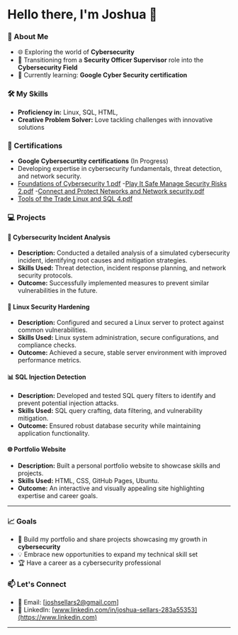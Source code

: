 # Hello there, I'm Joshua 👋

### 🌟 About Me
- 🌐 Exploring the world of **Cybersecurity** 
- 🚀 Transitioning from a **Security Officer Supervisor** role into the **Cybersecurity Field**
- 📖 Currently learning: **Google Cyber Security certification** 

### 🛠 My Skills
- **Proficiency in:** Linux, SQL, HTML,
- **Creative Problem Solver:** Love tackling challenges with innovative solutions

### 📜 Certifications
- **Google Cybersecurtity certifications** (In Progress)
- Developing expertise in cybersecurity fundamentals, threat detection, and network security.
-  [Foundations of Cybersecurity 1.pdf](https://github.com/user-attachments/files/19252057/Foundations.of.Cybersecurity.1.pdf)
-[Play It Safe Manage Security Risks 2.pdf](https://github.com/user-attachments/files/19252071/Play.It.Safe.Manage.Security.Risks.2.pdf)
-[Connect and Protect Networks and Network security.pdf](https://github.com/user-attachments/files/19252074/Connect.and.Protect.Networks.and.Network.security.pdf)
  - [Tools of the Trade Linux and SQL 4.pdf](https://github.com/user-attachments/files/19298668/Tools.of.the.Trade.Linux.and.SQL.4.pdf)


### 💻 Projects

#### 🔐 **Cybersecurity Incident Analysis**
- **Description:** Conducted a detailed analysis of a simulated cybersecurity incident, identifying root causes and mitigation strategies.
- **Skills Used:** Threat detection, incident response planning, and network security protocols.
- **Outcome:** Successfully implemented measures to prevent similar vulnerabilities in the future.

#### 🐧 **Linux Security Hardening**
- **Description:** Configured and secured a Linux server to protect against common vulnerabilities.
- **Skills Used:** Linux system administration, secure configurations, and compliance checks.
- **Outcome:** Achieved a secure, stable server environment with improved performance metrics.

#### 📊 **SQL Injection Detection**
- **Description:** Developed and tested SQL query filters to identify and prevent potential injection attacks.
- **Skills Used:** SQL query crafting, data filtering, and vulnerability mitigation.
- **Outcome:** Ensured robust database security while maintaining application functionality.

#### 🌐 **Portfolio Website**
- **Description:** Built a personal portfolio website to showcase skills and projects.
- **Skills Used:** HTML, CSS, GitHub Pages, Ubuntu.
- **Outcome:** An interactive and visually appealing site highlighting expertise and career goals.

---

### 📈 Goals
- 🔑 Build my portfolio and share projects showcasing my growth in **cybersecurity** 
- 💡 Embrace new opportunities to expand my technical skill set
- 🏆 Have a career as a cybersecurity professional

### 📫 Let's Connect
- 📧 Email: [joshsellars2@gmail.com]
- 💼 LinkedIn: [www.linkedin.com/in/joshua-sellars-283a55353](https://www.linkedin.com)

---
